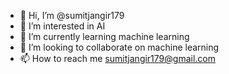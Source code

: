 - 👋 Hi, I’m @sumitjangir179
- 👀 I’m interested in AI
- 🌱 I’m currently learning machine learning
- 💞️ I’m looking to collaborate on machine learning
- 📫 How to reach me sumitjangir179@gmail.com

<!---
sumitjangir17/sumitjangir17 is a ✨ special ✨ repository because its `README.md` (this file) appears on your GitHub profile.
You can click the Preview link to take a look at your changes.
--->
